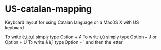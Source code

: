 # US-catalan-mapping
Keyboard layout for using Catalan language on a MacOS X with US keyboard

To write é,í,ó,ú simply type Option + A
To write ï,ú simply type Option + J or Option + U
To write à,è,ì type Option + ` and then the letter 
